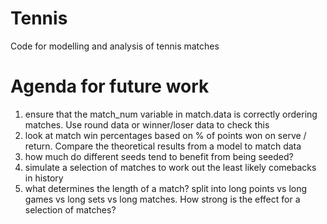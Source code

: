 # Tennis
Code for modelling and analysis of tennis matches
# Agenda for future work
1. ensure that the match_num variable in match.data is correctly ordering matches. Use round data or winner/loser data to check this
2. look at match win percentages based on % of points won on serve / return. Compare the theoretical results from a model to match data
3. how much do different seeds tend to benefit from being seeded?
4. simulate a selection of matches to work out the least likely comebacks in history
5. what determines the length of a match? split into long points vs long games vs long sets vs long matches. How strong is the effect for a selection of matches?
